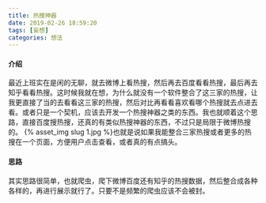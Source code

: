 ```yaml
---
title: 热搜神器
date: 2019-02-26 18:59:20
tags: [妄想]
categories: 想法
---
```

#### 介绍
最近上班实在是闲的无聊，就去微博上看热搜，然后再去百度看看热搜，最后再去知乎看看热搜。这时候我就在想，为什么就没有一个软件整合了这三家的热搜，让我更直接了当的去看看这三家的热搜，然后对比再看看喜欢看哪个热搜就去点进去看。或者只是一个契机，应该去开发一个热搜神器之类的东西。我也就顺着这个思路，直接百度搜热搜，还真的有类似热搜神器的东西，不过只是局限于微博热搜的。
{% asset_img slug 1.jpg %}也就是说如果我能整合三家热搜或者更多的热搜在一个页面，方便用户点击查看，或者真的有点搞头。

#### 思路
其实思路很简单，也就爬虫，爬下微博百度还有知乎的热搜数据，然后整合成各种各样的，再进行展示就行了。只要不是频繁的爬虫应该不会被封。